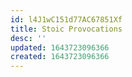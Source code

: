 ```yaml
---
id: l4J1wC151d77AC67851Xf
title: Stoic Provocations
desc: ''
updated: 1643723096366
created: 1643723096366
---
```


